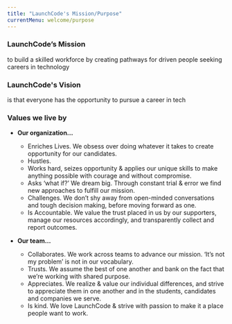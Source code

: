 ```yaml
---
title: "LaunchCode's Mission/Purpose"
currentMenu: welcome/purpose
---
```


### LaunchCode’s Mission
    
to build a skilled workforce by creating pathways for driven people seeking careers in technology

### LaunchCode's Vision

is that everyone has the opportunity to pursue a career in tech

### Values we live by

- __Our organization…__ 

    - Enriches Lives. We obsess over doing whatever it takes to create opportunity for our candidates.
    - Hustles.  
    - Works hard, seizes opportunity & applies our unique skills to make anything possible with courage and without compromise.
    - Asks ‘what if?’  We dream big. Through constant trial & error we find new approaches to fulfill our mission.
    - Challenges.  We don’t shy away from open-minded conversations and tough decision making, before moving forward as one. 
    - Is Accountable.  We value the trust placed in us by our supporters, manage our resources accordingly, and transparently collect and report outcomes.

- __Our team…__

    - Collaborates.  We work across teams to advance our mission.  ‘It’s not my problem’ is not in our vocabulary.
    - Trusts.  We assume the best of one another and bank on the fact that we’re working with shared purpose.  
    - Appreciates.  We realize & value our individual differences, and strive to appreciate them in one another and in the students, candidates and companies we serve.
    - Is kind.  We love LaunchCode & strive with passion to make it a place people want to work.
